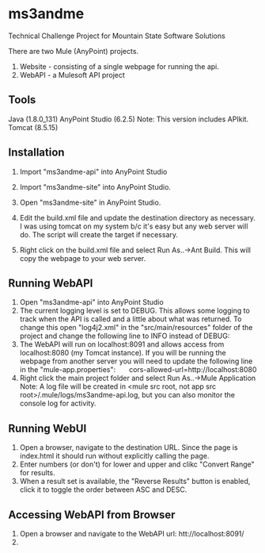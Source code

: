 # ms3andme
Technical Challenge Project for Mountain State Software Solutions

There are two Mule (AnyPoint) projects. 
  1) Website - consisting of a single webpage for running the api. 
  2) WebAPI - a Mulesoft API project 

Tools
--------------------------------
Java (1.8.0_131)
AnyPoint Studio (6.2.5) Note: This version includes APIkit.
Tomcat (8.5.15)


Installation
--------------------------------
1) Import "ms3andme-api" into AnyPoint Studio
2) Import "ms3andme-site" into AnyPoint Studio.

3) Open "ms3andme-site" in AnyPoint Studio.
4) Edit the build.xml file and update the destination directory as necessary. I was using tomcat on my system b/c it's easy but any web server will do. The script will create the target if necessary.
5) Right click on the build.xml file and select Run As..->Ant Build. This will copy the webpage to your web server.


Running WebAPI
--------------------------------
1) Open "ms3andme-api" into AnyPoint Studio
2) The current logging level is set to DEBUG. This allows some logging to track when the API is called and a little about what was returned. To change this open "log4j2.xml" in the "src/main/resources" folder of the project and change the following line to INFO instead of DEBUG:
        <AsyncLogger name="com.ms3.ms3andme" level="DEBUG" />
3) The WebAPI will run on localhost:8091 and allows access from localhost:8080 (my Tomcat instance). If you will be running the webpage from another server you will need to update the following line in the "mule-app.properties":
        cors-allowed-url=http://localhost:8080
4) Right click the main project folder and select Run As..->Mule Application
Note: A log file will be created in <mule src root, not app src root>/.mule/logs/ms3andme-api.log, but you can also monitor the console log for activity.
    

Running WebUI
--------------------------------
1) Open a browser, navigate to the destination URL. Since the page is index.html it should run without explicitly calling the page.
2) Enter numbers (or don't) for lower and upper and clikc "Convert Range" for results.
3) When a result set is available, the "Reverse Results" button is enabled, click it to toggle the order between ASC and DESC.

Accessing WebAPI from Browser
--------------------------------
1) Open a browser and navigate to the WebAPI url: htt://localhost:8091/
2) 

